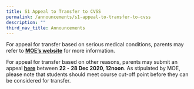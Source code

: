 ```yaml
---
title: S1 Appeal to Transfer to CVSS
permalink: /announcements/s1-appeal-to-transfer-to-cvss
description: ""
third_nav_title: Announcements
---
```


For appeal for transfer based on serious medical conditions, parents may refer to [**MOE’s website**](https://beta.moe.gov.sg/secondary/s1-posting/results/appeal-for-school-transfer/) for more information.  

For appeal for transfer based on other reasons, parents may submit an appeal **[here](https://form.gov.sg/#!/5fbf1ed5922a0c00110ede7d)** between **22 -** **28 Dec 2020, 12noon**. As stipulated by MOE, please note that students should meet course cut-off point before they can be considered for transfer.
